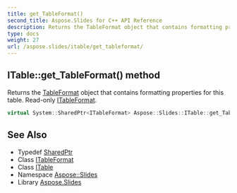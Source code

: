 ```yaml
---
title: get_TableFormat()
second_title: Aspose.Slides for C++ API Reference
description: Returns the TableFormat object that contains formatting properties for this table. Read-only ITableFormat.
type: docs
weight: 27
url: /aspose.slides/itable/get_tableformat/
---
```

## ITable::get_TableFormat() method


Returns the [TableFormat](../../tableformat/) object that contains formatting properties for this table. Read-only [ITableFormat](../../itableformat/).

```cpp
virtual System::SharedPtr<ITableFormat> Aspose::Slides::ITable::get_TableFormat()=0
```

## See Also

* Typedef [SharedPtr](../../../system/sharedptr/)
* Class [ITableFormat](../../itableformat/)
* Class [ITable](../)
* Namespace [Aspose::Slides](../../)
* Library [Aspose.Slides](../../../)
